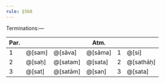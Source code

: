 ```yaml
---
rule: §560
---
```


Terminations:—

| Par. |        |        | Atm. |         |         |
|------|--------|--------|------|---------|---------|
| 1    | @[sam] | @[sāva] | @[sāma] | 1 | @[si] | @[sāvahi] | @[sāmahi] |
| 2    | @[saḥ] | @[satam] | @[sata] | 2 | @[sathāḥ] | @[sāthām] | @[saṣvam] |
| 3    | @[sat] | @[satām] | @[san] | 3 | @[sata] | @[sātām] | @[santa] |